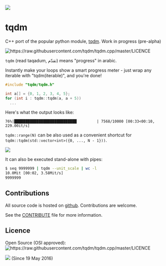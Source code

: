 ![][Logo]

tqdm
====

C++ port of the popular python module, [tqdm](https://github/tqdm/tqdm). Work in progress (pre-alpha)

<!--
![][Build-Status] ![][Coverage-Status] ![][Branch-Coverage-Status]

![][DOI-URI]
-->

![][Licence]

`tqdm` (read taqadum, تقدّم) means "progress" in arabic.

Instantly make your loops show a smart progress meter - just wrap any
iterable with "tqdm(iterable)", and you're done!

``` cpp
#include "tqdm/tqdm.h"

int a[] = {0, 1, 2, 3, 4, 5};
for (int i : tqdm::tqdm(a, a + 5))
  ...
```

Here's what the output looks like:

``76%|████████████████████████████         | 7568/10000 [00:33<00:10, 229.00it/s]``

`tqdm::range(N)` can be also used as a convenient shortcut for
`tqdm::tqdm(std::vector<int>({0, ..., N - 1}))`.

![][Screenshot]

It can also be executed stand-alone with pipes:

``` sh
$ seq 9999999 | tqdm --unit_scale | wc -l
10.0Mit [00:02, 3.58Mit/s]
9999999
```


Contributions
-------------

All source code is hosted on [github](https://github.com/tqdm/tqdm.cpp).
Contributions are welcome.

See the
[CONTRIBUTE](https://raw.githubusercontent.com/tqdm/tqdm.cpp/master/CONTRIBUTE)
file for more information.


Licence
-------

Open Source (OSI approved): ![][Licence]


![][Readme-Hits] (Since 19 May 2016)

  [Logo]: https://raw.githubusercontent.com/tqdm/tqdm/master/logo.png
  [Screenshot]: https://raw.githubusercontent.com/tqdm/tqdm/master/images/tqdm.gif
  [Github-Status]: https://img.shields.io/github/tag/tqdm/tqdm.cpp.svg?maxAge=2592000 "https://github.com/tqdm/tqdm.cpp/releases"
  [Github-Forks]: https://img.shields.io/github/forks/tqdm/tqdm.cpp.svg "https://github.com/tqdm/tqdm.cpp/network"
  [Github-Stars]: https://img.shields.io/github/stars/tqdm/tqdm.cpp.svg "https://github.com/tqdm/tqdm.cpp/stargazers"
  [Licence]: https://img.shields.io/pypi/l/tqdm.svg "https://raw.githubusercontent.com/tqdm/tqdm.cpp/master/LICENCE"
  [Readme-Hits]: http://hitt.herokuapp.com/tqdm/tqdm_cpp.svg
